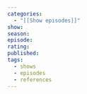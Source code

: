 ```yaml
---
categories:
  - "[[Show episodes]]"
show: 
season: 
episode: 
rating: 
published: 
tags:
  - shows
  - episodes
  - references
---
```

